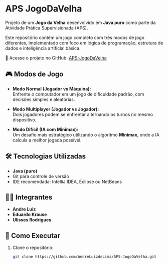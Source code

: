 # APS JogoDaVelha

Projeto de um **Jogo da Velha** desenvolvido em **Java puro** como parte da Atividade Prática Supervisionada (APS).

Este repositório contém um jogo completo com três modos de jogo diferentes, implementado com foco em lógica de programação, estrutura de dados e inteligência artificial básica.

🔗 Acesse o projeto no GitHub: [APS-JogoDaVelha](https://github.com/AndreLuizdeLima/APS-JogoDaVelha)

## 🎮 Modos de Jogo

- **Modo Normal (Jogador vs Máquina):**  
  Enfrente o computador em um jogo de dificuldade padrão, com decisões simples e aleatórias.

- **Modo Multiplayer (Jogador vs Jogador):**  
  Dois jogadores podem se enfrentar alternando os turnos no mesmo dispositivo.

- **Modo Difícil (IA com Minimax):**  
  Um desafio mais estratégico utilizando o algoritmo **Minimax**, onde a IA calcula a melhor jogada possível.

## 🛠️ Tecnologias Utilizadas

- **Java (puro)**
- Git para controle de versão
- IDE recomendada: IntelliJ IDEA, Eclipse ou NetBeans

## 👨‍💻 Integrantes

- **Andre Luiz**
- **Eduardo Krause**
- **Ulisses Rodrigues**

## 🚀 Como Executar

1. Clone o repositório:
   ```bash
   git clone https://github.com/AndreLuizdeLima/APS-JogoDaVelha.git
